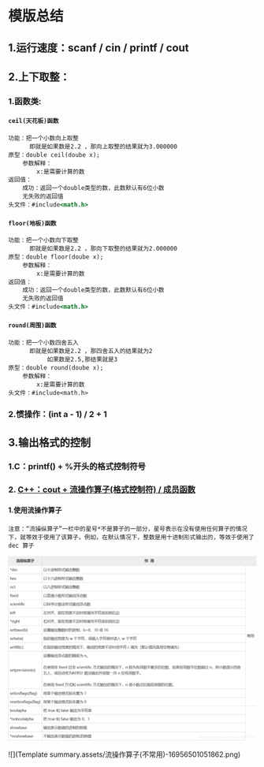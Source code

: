 # 模版总结

## 1.运行速度：scanf / cin / printf / cout

## 2.上下取整：

### 1.函数类:

#### `ceil(天花板)函数`

~~~asp
功能：把一个小数向上取整
      即就是如果数是2.2 ，那向上取整的结果就为3.000000
原型：double ceil(doube x);
    参数解释：
        x:是需要计算的数
返回值：
    成功：返回一个double类型的数，此数默认有6位小数
    无失败的返回值
头文件：#include<math.h>
~~~

#### `floor(地板)函数`

~~~asp
功能：把一个小数向下取整
      即就是如果数是2.2 ，那向下取整的结果就为2.000000
原型：double floor(doube x);
    参数解释：
        x:是需要计算的数
返回值：
    成功：返回一个double类型的数，此数默认有6位小数
    无失败的返回值
头文件：#include<math.h>
~~~

#### `round(周围)函数`

~~~sap
功能：把一个小数四舍五入
      即就是如果数是2.2 ，那四舍五入的结果就为2
           如果数是2.5,那结果就是3
原型：double round(doube x);
    参数解释：
        x:是需要计算的数
头文件：#include<math.h>
~~~

### 2.惯操作：(int a - 1) / 2 + 1

## 3.输出格式的控制

### 1.C：printf() + %开头的格式控制符号

### 2. [C++：cout + 流操作算子(格式控制符) / 成员函数](https://blog.csdn.net/m0_61973119/article/details/129986460?ops_request_misc=&request_id=&biz_id=102&utm_term=cout%E8%BE%93%E5%87%BA%E6%B5%AE%E7%82%B9%E6%95%B0%E9%BB%98%E8%AE%A4&utm_medium=distribute.pc_search_result.none-task-blog-2~all~sobaiduweb~default-1-129986460.142^v94^insert_down28v1&spm=1018.2226.3001.4187)

#### 1.使用流操作算子

```
注意：“流操纵算子”一栏中的星号*不是算子的一部分，星号表示在没有使用任何算子的情况下，就等效于使用了该算子。例如，在默认情况下，整数是用十进制形式输出的，等效于使用了 dec 算子
```

<img src="Template summary.assets/流操作算子(常用)-16956500990381.png" style="zoom: 200%;" />

![](Template summary.assets/流操作算子(不常用)-16956501051862.png)

